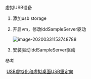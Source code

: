虚拟USB设备

1. 添加usb storage

2. 开启vm，修改lddSampleServer驱动

   ![image-20200331153748788](/Users/qichao/knowledge/blogs/CloudGaming/image-20200331153748788.png)

3. 安装驱动lddSampleServer驱动



参考

​	[USB虚拟化和虚拟桌面USB重定向](https://blog.51cto.com/tasnrh/1760063)

   

